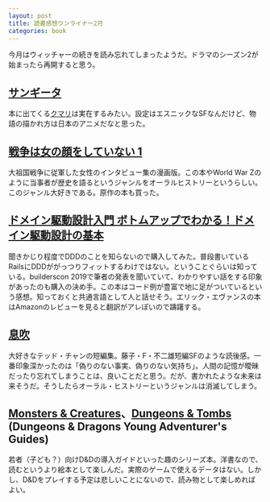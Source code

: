 ```yaml
---
layout: post
title: 読書感想ワンライナー2月
categories: book
---
```


今月はウィッチャーの続きを読み忘れてしまったようだ。ドラマのシーズン2が始まったら再開すると思う。

## [サンギータ](https://amzn.to/2wYv51k)

本に出てくる[クマリ](https://ja.wikipedia.org/wiki/%E3%82%AF%E3%83%9E%E3%83%AA)は実在するみたい。設定はエスニックなSFなんだけど、物語の描かれ方は日本のアニメだなと思った。

## [戦争は女の顔をしていない 1](https://amzn.to/2PDr1tU)

大祖国戦争に従軍した女性のインタビュー集の漫画版。この本やWorld War Zのように当事者が歴史を語るというジャンルをオーラルヒストリーというらしい。このジャンル大好きである。原作の本も買った。

## [ドメイン駆動設計入門 ボトムアップでわかる！ドメイン駆動設計の基本](https://amzn.to/32B0AtS)

聞きかじり程度でDDDのことを知らないので購入してみた。普段書いているRailsにDDDががっつりフィットするわけではない。ということぐらいは知っている。builderscon 2019で筆者の発表を聞いていて、わかりやすい話をする印象があったのも購入の決め手。この本はコード例が豊富で地に足がついているという感想。知っておくと共通言語として人と話せそう。エリック・エヴァンスの本はAmazonのレビューを見ると翻訳がアレぽいので躊躇する。

## [息吹](https://amzn.to/2Tuuegg)

大好きなテッド・チャンの短編集。藤子・F・不二雄短編SFのような読後感。一番印象深かったのは「偽りのない事実、偽りのない気持ち」。人間の記憶が曖昧だったり忘れてしまうことは、良いことだと思う。だが、書かれたような未来は来そうだ。そうしたらオーラル・ヒストリーというジャンルは消滅してしまう。

## [Monsters & Creatures](https://amzn.to/2vv4h8v)、[Dungeons & Tombs](https://amzn.to/3cnzwTI) (Dungeons & Dragons Young Adventurer's Guides)

若者（子ども？）向けD&Dの導入ガイドといった趣のシリーズ本。洋書なので、読むというより絵本として楽しんだ。実際のゲームで使えるデータはない。しかし、D&Dをプレイする予定は悲しいことにないので、読み物として楽しめればよい。